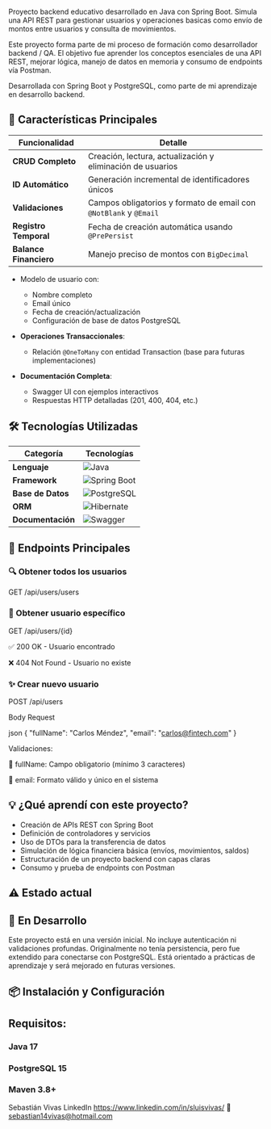 
Proyecto backend educativo desarrollado en Java con Spring Boot. Simula una API REST para gestionar usuarios y operaciones basicas como envío de montos entre usuarios y consulta de movimientos.

Este proyecto forma parte de mi proceso de formación como desarrollador backend / QA. El objetivo fue aprender los conceptos esenciales de una API REST, mejorar lógica, manejo de datos en memoria y consumo de endpoints vía Postman.

Desarrollada con Spring Boot y PostgreSQL, como parte de mi aprendizaje en desarrollo backend.


## 🌟 Características Principales

| Funcionalidad               | Detalle                                                                 |
|-----------------------------|-------------------------------------------------------------------------|
| **CRUD Completo**           | Creación, lectura, actualización y eliminación de usuarios             |
| **ID Automático**           | Generación incremental de identificadores únicos                       |
| **Validaciones**            | Campos obligatorios y formato de email con `@NotBlank` y `@Email`      |
| **Registro Temporal**       | Fecha de creación automática usando `@PrePersist`                      |
| **Balance Financiero**      | Manejo preciso de montos con `BigDecimal`


- Modelo de usuario con:
  - Nombre completo
  - Email único
  - Fecha de creación/actualización
  - Configuración de base de datos PostgreSQL

- **Operaciones Transaccionales**:
  - Relación `@OneToMany` con entidad Transaction (base para futuras implementaciones)

- **Documentación Completa**:
  - Swagger UI con ejemplos interactivos
  - Respuestas HTTP detalladas (201, 400, 404, etc.)

## 🛠 Tecnologías Utilizadas

<div align="center">

| **Categoría**       | **Tecnologías**                                                                                  |
|---------------------|--------------------------------------------------------------------------------------------------|
| **Lenguaje**        | ![Java](https://img.shields.io/badge/-Java%2017-ED8B00?logo=openjdk&logoColor=white)             |
| **Framework**       | ![Spring Boot](https://img.shields.io/badge/-Spring%20Boot%203.1.5-6DB33F?logo=spring)          |
| **Base de Datos**   | ![PostgreSQL](https://img.shields.io/badge/-PostgreSQL%2015-336791?logo=postgresql)             |
| **ORM**             | ![Hibernate](https://img.shields.io/badge/-Hibernate-59666C?logo=hibernate&logoColor=white)     |
| **Documentación**   | ![Swagger](https://img.shields.io/badge/-Swagger%20UI-85EA2D?logo=swagger)                     |

</div>



## 📡 Endpoints Principales

### 🔍 Obtener todos los usuarios
GET /api/users/users

### 📌 Obtener usuario específico
GET /api/users/{id}


✅ 200 OK - Usuario encontrado

❌ 404 Not Found - Usuario no existe

### ✨ Crear nuevo usuario
POST /api/users

Body Request

json
{
  "fullName": "Carlos Méndez",
  "email": "carlos@fintech.com"
}



Validaciones:

🛑 fullName: Campo obligatorio (mínimo 3 caracteres)

🛑 email: Formato válido y único en el sistema



## 💡 ¿Qué aprendí con este proyecto?

- Creación de APIs REST con Spring Boot
- Definición de controladores y servicios
- Uso de DTOs para la transferencia de datos
- Simulación de lógica financiera básica (envíos, movimientos, saldos)
- Estructuración de un proyecto backend con capas claras
- Consumo y prueba de endpoints con Postman

 ## ⚠️ Estado actual
## 🚧 En Desarrollo
Este proyecto está en una versión inicial. No incluye autenticación ni validaciones profundas. 
Originalmente no tenía persistencia, pero fue extendido para conectarse con PostgreSQL. Está orientado a prácticas de aprendizaje y será mejorado en futuras versiones.


##  📦 Instalación y Configuración
## Requisitos:

### Java 17

### PostgreSQL 15

### Maven 3.8+



Sebastián Vivas
LinkedIn  https://www.linkedin.com/in/sluisvivas/
📧 sebastian14vivas@hotmail.com
